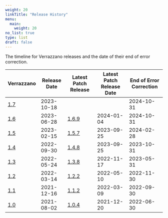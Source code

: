 ```yaml
---
weight: 20
linkTitle: "Release History"
menu:
  main:
    weight: 20
no_list: true
type: list
draft: false
---
```


The timeline for Verrazzano releases and the date of their end of error correction.

| Verrazzano                                                           | Release Date | Latest Patch Release                                                   | Latest Patch Release Date | End of Error Correction |
|----------------------------------------------------------------------|--------------|------------------------------------------------------------------------|---------------------------|-------------------------|
| [1.7](https://github.com/verrazzano/verrazzano/releases/tag/v1.7.0)  | 2023-10-18   |                                                                        |                           | 2024-10-31              |
| [1.6](https://github.com/verrazzano/verrazzano/releases/tag/v1.6.10) | 2023-06-28   | [1.6.9](https://github.com/verrazzano/verrazzano/releases/tag/v1.6.10) | 2024-01-04                | 2024-10-31              |
| [1.5](https://github.com/verrazzano/verrazzano/releases/tag/v1.5.0)  | 2023-02-15   | [1.5.7](https://github.com/verrazzano/verrazzano/releases/tag/v1.5.7)  | 2023-09-25                | 2024-02-28              |
| [1.4](https://github.com/verrazzano/verrazzano/releases/tag/v1.4.0)  | 2022-09-30   | [1.4.8](https://github.com/verrazzano/verrazzano/releases/tag/v1.4.8)  | 2023-09-25                | 2023-10-31              |
| [1.3](https://github.com/verrazzano/verrazzano/releases/tag/v1.3.0)  | 2022-05-24   | [1.3.8](https://github.com/verrazzano/verrazzano/releases/tag/v1.3.8)  | 2022-11-17                | 2023-05-31              |
| [1.2](https://github.com/verrazzano/verrazzano/releases/tag/v1.2.0)  | 2022-03-14   | [1.2.2](https://github.com/verrazzano/verrazzano/releases/tag/v1.2.2)  | 2022-05-10                | 2022-11-30              |
| [1.1](https://github.com/verrazzano/verrazzano/releases/tag/v1.1.0)  | 2021-12-16   | [1.1.2](https://github.com/verrazzano/verrazzano/releases/tag/v1.1.2)  | 2022-03-09                | 2022-09-30              |
| [1.0](https://github.com/verrazzano/verrazzano/releases/tag/v1.0.0)  | 2021-08-02   | [1.0.4](https://github.com/verrazzano/verrazzano/releases/tag/v1.0.4)  | 2021-12-20                | 2022-06-30              |
